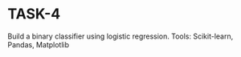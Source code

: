 # TASK-4
Build a binary classifier using logistic regression. Tools: Scikit-learn, Pandas, Matplotlib

